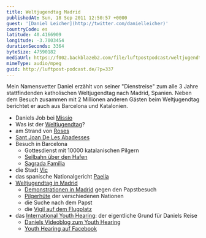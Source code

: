 ```yaml
---
title: Weltjugendtag Madrid
publishedAt: Sun, 18 Sep 2011 12:50:57 +0000
guest: '[Daniel Leicher](http://twitter.com/danielleicher)'
countryCode: es
latitude: 40.4166909
longitude: -3.7003454
durationSeconds: 3364
byteSize: 47590182
mediaUrl: https://f002.backblazeb2.com/file/luftpostpodcast/weltjugendtag-madrid.mp3
mimeType: audio/mpeg
guid: http://luftpost-podcast.de/?p=337
---
```


Mein Namensvetter Daniel erzählt von seiner "Dienstreise" zum alle 3 Jahre stattfindenden katholischen Weltjugendtag nach Madrid, Spanien. Neben dem Besuch zusammen mit 2 Millionen anderen Gästen beim Weltjugendtag berichtet er auch aus Barcelona und Katalonien.

- Daniels Job bei [Missio](http://www.missio.com)
- Was ist der [Weltjugendtag](http://de.wikipedia.org/wiki/Weltjugendtag#Internationale%5FWeltjugendtage)?
- am Strand von [Roses](http://de.wikipedia.org/wiki/Roses)
- [Sant Joan De Les Abadesses](http://de.wikipedia.org/wiki/Sant%5FJoan%5Fde%5Fles%5FAbadesses)
- Besuch in Barcelona
  - Gottesdienst mit 10000 katalanischen Pilgern
  - [Seilbahn über den Hafen](http://www.barcelona-tourist-guide.com/de/sehenswuerdigkeiten/seilbahn-barcelona.html)
  - [Sagrada Família](http://de.wikipedia.org/wiki/Sagrada%5FFam%C3%ADlia)
- die Stadt [Vic](http://de.wikipedia.org/wiki/Vic)
- das spanische Nationalgericht [Paella](http://de.wikipedia.org/wiki/Paella)
- [Weltjugendtag in Madrid](http://www.madrid11.com/de)
  - [Demonstrationen in Madrid](http://www.tagesschau.de/ausland/protestespanien104.html) gegen den Papstbesuch
  - [Pilgerhüte](http://twitpic.com/67mhrc/full) der verschiedenen Nationen
  - die Suche nach dem Papst
  - die [Vigil auf dem Flugplatz](http://www.kath-ottersweier-maria-linden.de/html/jugendvigil.html?t=)
- das [International Youth Hearing](http://www.youthhearing.de): der eigentliche Grund für Daniels Reise
  - [Daniels Videoblog zum Youth Hearing](http://www.youtube.com/youthhearing)
  - [Youth Hearing auf Facebook](http://facebook.de/youthhearing)
